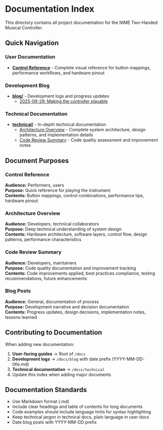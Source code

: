 # Documentation Index

This directory contains all project documentation for the NIME Two-Handed Musical Controller.

## Quick Navigation

### User Documentation
- **[Control Reference](./CONTROL_REFERENCE.md)** - Complete visual reference for button mappings, performance workflows, and hardware pinout

### Development Blog
- **[blog/](./blog/)** - Development logs and progress updates
  - [2025-09-29: Making the controller playable](./blog/2025-09-29-nime-instrument-update.md)

### Technical Documentation
- **[technical/](./technical/)** - In-depth technical documentation
  - [Architecture Overview](./technical/ARCHITECTURE_OVERVIEW.md) - Complete system architecture, design patterns, and implementation details
  - [Code Review Summary](./technical/CODE_REVIEW_SUMMARY.md) - Code quality assessment and improvement notes

## Document Purposes

### Control Reference
**Audience:** Performers, users  
**Purpose:** Quick reference for playing the instrument  
**Contents:** Button mappings, control combinations, performance tips, hardware pinout

### Architecture Overview
**Audience:** Developers, technical collaborators  
**Purpose:** Deep technical understanding of system design  
**Contents:** Hardware architecture, software layers, control flow, design patterns, performance characteristics

### Code Review Summary
**Audience:** Developers, maintainers  
**Purpose:** Code quality documentation and improvement tracking  
**Contents:** Code improvements applied, best practices compliance, testing recommendations, future enhancements

### Blog Posts
**Audience:** General, documentation of process  
**Purpose:** Development narrative and decision documentation  
**Contents:** Progress updates, design decisions, implementation notes, lessons learned

## Contributing to Documentation

When adding new documentation:

1. **User-facing guides** → Root of `/docs`
2. **Development logs** → `/docs/blog` with date prefix (YYYY-MM-DD-title.md)
3. **Technical documentation** → `/docs/technical`
4. Update this index when adding major documents

## Documentation Standards

- Use Markdown format (.md)
- Include clear headings and table of contents for long documents
- Code examples should include language hints for syntax highlighting
- Keep technical jargon in technical docs, plain language in user docs
- Date blog posts with YYYY-MM-DD prefix
